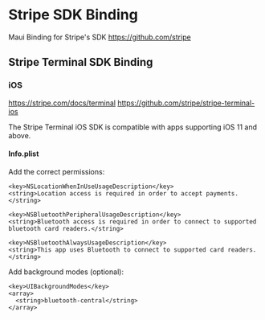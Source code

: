 # Stripe SDK Binding
Maui Binding for Stripe's SDK
https://github.com/stripe

## Stripe Terminal SDK Binding
### iOS
https://stripe.com/docs/terminal
https://github.com/stripe/stripe-terminal-ios

The Stripe Terminal iOS SDK is compatible with apps supporting iOS 11 and above.

#### Info.plist
Add the correct permissions:

    <key>NSLocationWhenInUseUsageDescription</key>
    <string>Location access is required in order to accept payments.</string>

    <key>NSBluetoothPeripheralUsageDescription</key>
    <string>Bluetooth access is required in order to connect to supported bluetooth card readers.</string>

    <key>NSBluetoothAlwaysUsageDescription</key>
    <string>This app uses Bluetooth to connect to supported card readers.</string>

Add background modes (optional):

    <key>UIBackgroundModes</key>
    <array>
      <string>bluetooth-central</string>
    </array>
